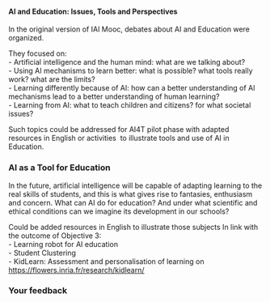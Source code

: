 #### AI and Education: Issues, Tools and Perspectives

In the original version of IAI Mooc, debates about AI and Education were organized.  
  
They focused on:  
\- Artificial intelligence and the human mind: what are we talking about?  
\- Using AI mechanisms to learn better: what is possible? what tools really work? what are the limits?  
\- Learning differently because of AI: how can a better understanding of AI mechanisms lead to a better understanding of human learning?  
\- Learning from AI: what to teach children and citizens? for what societal issues?  
  
Such topics could be addressed for AI4T pilot phase with adapted resources in English or activities  to illustrate tools and use of AI in Education.

### AI as a Tool for Education

In the future, artificial intelligence will be capable of adapting learning to the real skills of students, and this is what gives rise to fantasies, enthusiasm and concern. What can AI do for education? And under what scientific and ethical conditions can we imagine its development in our schools?

Could be added resources in English to illustrate those subjects In link with the outcome of Objective 3:  
\- Learning robot for AI education  
\- Student Clustering  
\- KidLearn: Assessment and personalisation of learning on https://flowers.inria.fr/research/kidlearn/

### Your feedback